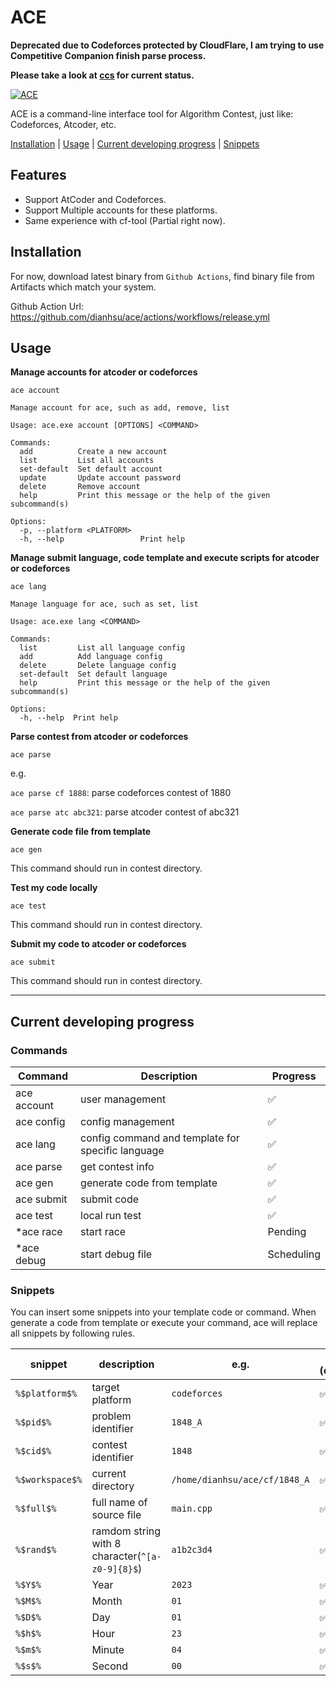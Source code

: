# ACE

**Deprecated due to Codeforces protected by CloudFlare, I am trying to use Competitive Companion finish parse process.**

**Please take a look at [ccs](https://github.com/dianhsu-official/ccs) for current status.**

[![ACE](https://github.com/dianhsu/ace/actions/workflows/test.yml/badge.svg)](https://github.com/dianhsu/ace/actions/workflows/test.yml)


ACE is a command-line interface tool for Algorithm Contest, just like: Codeforces, Atcoder, etc.

[Installation](#installation) | [Usage](#usage) | [Current developing progress](#current-developing-progress) | [Snippets](#snippets)

## Features
- Support AtCoder and Codeforces.
- Support Multiple accounts for these platforms.
- Same experience with cf-tool (Partial right now).



## Installation

For now, download latest binary from `Github Actions`, find binary file from Artifacts which match your system.

Github Action Url: https://github.com/dianhsu/ace/actions/workflows/release.yml

## Usage

**Manage accounts for atcoder or codeforces**

`ace account` 

```
Manage account for ace, such as add, remove, list

Usage: ace.exe account [OPTIONS] <COMMAND>

Commands:
  add          Create a new account
  list         List all accounts
  set-default  Set default account
  update       Update account password
  delete       Remove account
  help         Print this message or the help of the given subcommand(s)

Options:
  -p, --platform <PLATFORM>
  -h, --help                 Print help
```

**Manage submit language, code template and execute scripts for atcoder or codeforces**

`ace lang`

```
Manage language for ace, such as set, list

Usage: ace.exe lang <COMMAND>

Commands:
  list         List all language config
  add          Add language config
  delete       Delete language config
  set-default  Set default language
  help         Print this message or the help of the given subcommand(s)

Options:
  -h, --help  Print help
```

**Parse contest from atcoder or codeforces**

`ace parse`

e.g. 

`ace parse cf 1888`: parse codeforces contest of 1880

`ace parse atc abc321`: parse atcoder contest of abc321


**Generate code file from template**

`ace gen`

This command should run in contest directory.

**Test my code locally**

`ace test`

This command should run in contest directory.

**Submit my code to atcoder or codeforces**

`ace submit`

This command should run in contest directory.

----------------
## Current developing progress

### Commands


| Command     | Description                                       | Progress   |
| ----------- | ------------------------------------------------- | ---------- |
| ace account | user management                                   | ✅          |
| ace config  | config management                                 | ✅          |
| ace lang    | config command and template for specific language | ✅          |
| ace parse   | get contest info                                  | ✅          |
| ace gen     | generate code from template                       | ✅          |
| ace submit  | submit code                                       | ✅          |
| ace test    | local run test                                    | ✅          |
| *ace race   | start race                                        | Pending    |
| *ace debug  | start debug file                                  | Scheduling |

### Snippets

You can insert some snippets into your template code or command. When generate a code from template or execute your command, ace will replace all snippets by following rules.

| snippet         | description                                     | e.g.                          | Capability (code/command) |
| --------------- | ----------------------------------------------- | ----------------------------- | ------------------------- |
| `%$platform$%`  | target platform                                 | `codeforces`                  | ✅/️✅                       |
| `%$pid$%`       | problem identifier                              | `1848_A`                      | ✅/️✅                       |
| `%$cid$%`       | contest identifier                              | `1848`                        | ✅/️✅                       |
| `%$workspace$%` | current directory                               | `/home/dianhsu/ace/cf/1848_A` | ✅/✅                       |
| `%$full$%`      | full name of source file                        | `main.cpp`                    | ✅/✅                       |
| `%$rand$%`      | ramdom string with 8 character(`^[a-z0-9]{8}$`) | `a1b2c3d4`                    | ✅/✅                       |
| `%$Y$%`         | Year                                            | `2023`                        | ✅/✅                       |
| `%$M$%`         | Month                                           | `01`                          | ✅/✅                       |
| `%$D$%`         | Day                                             | `01`                          | ✅/✅                       |
| `%$h$%`         | Hour                                            | `23`                          | ✅/✅                       |
| `%$m$%`         | Minute                                          | `04`                          | ✅/✅                       |
| `%$s$%`         | Second                                          | `00`                          | ✅/✅                       |
